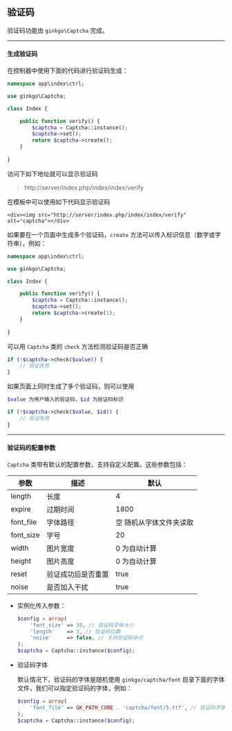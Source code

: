 ## 验证码

验证码功能由 `ginkgo\Captcha` 完成。

----------

#### 生成验证码

在控制器中使用下面的代码进行验证码生成：

``` php
namespace app\index\ctrl;

use ginkgo\Captcha;

class Index {

	public function verify() {
        $captcha = Captcha::instance();
        $captcha->set();        
        return $captcha->create();    
    }
    
}
```

访问下如下地址就可以显示验证码

> http://server/index.php/index/index/verify

在模板中可以使用如下代码显示验证码

``` markup
<div><img src="http://server/index.php/index/index/verify" alt="captcha"></div>
```

如果要在一个页面中生成多个验证码，`create` 方法可以传入标识信息（数字或字符串），例如：

``` php
namespace app\index\ctrl;

use ginkgo\Captcha;

class Index {

	public function verify() {
        $captcha = Captcha::instance();
        $captcha->set();        
        return $captcha->create(1);    
    }
    
}
```

可以用 `Captcha` 类的 `check` 方法检测验证码是否正确

``` php
if (!$captcha->check($value)) {
    // 验证失败
}
```

如果页面上同时生成了多个验证码，则可以使用

``` php
$value 为用户输入的验证码，$id 为验证码标识

if (!$captcha->check($value, $id)) {
    // 验证失败
}
```

----------

#### 验证码的配置参数

`Captcha` 类带有默认的配置参数，支持自定义配置。这些参数包括：

| 参数 | 描述 | 默认 |
| - | - | - |
| length | 长度 | 4 |
| expire | 过期时间 | 1800 |
| font_file | 字体路径 | 空 随机从字体文件夹读取 |
| font_size | 字号 | 20 |
| width | 图片宽度 | 0 为自动计算 |
| height | 图片高度 | 0 为自动计算 |
| reset | 验证成功后是否重置 | true |
| noise | 是否加入干扰 | true |

* 实例化传入参数：

    ``` php
    $config = array(    
        'font_size' => 30, // 验证码字体大小
        'length'    => 3, // 验证码位数    
        'noise'     => false, // 关闭验证码杂点
    );
    $captcha = Captcha::instance($config);
    ```

* 验证码字体

    默认情况下，验证码的字体是随机使用 `ginkgo/captcha/font` 目录下面的字体文件，我们可以指定验证码的字体，例如：

    ``` php
    $config = array(    
        'font_file' => GK_PATH_CORE . 'captcha/font/5.ttf', // 验证码字体路径
    );
    $captcha = Captcha::instance($config);
    ```
